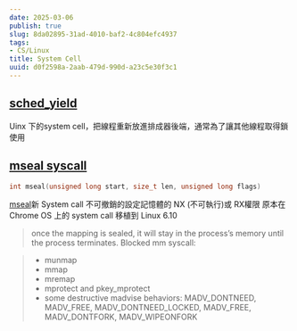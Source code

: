 ```yaml
---
date: 2025-03-06
publish: true
slug: 8da02895-31ad-4010-baf2-4c804efc4937
tags:
- CS/Linux
title: System Cell
uuid: d0f2598a-2aab-479d-990d-a23c5e30f3c1
---
```

## [sched_yield](https://man7.org/linux/man-pages/man2/sched_yield.2.html)

Uinx 下的system cell，把線程重新放進排成器後端，通常為了讓其他線程取得鎖使用

## [mseal syscall](https://blog.trailofbits.com/2024/10/25/a-deep-dive-into-linuxs-new-mseal-syscall/)

```c
int mseal(unsigned long start, size_t len, unsigned long flags)
```

[mseal](https://docs.kernel.org/userspace-api/mseal.html)新 System call 不可撤銷的設定記憶體的 NX (不可執行)或 RX權限
原本在 Chrome OS 上的 system call 移植到 Linux 6.10

> once the mapping is sealed, it will stay in the process’s memory until the process terminates.
> Blocked mm syscall:

> - munmap
> - mmap
> - mremap
> - mprotect and pkey_mprotect
> - some destructive madvise behaviors: MADV_DONTNEED, MADV_FREE, MADV_DONTNEED_LOCKED, MADV_FREE, MADV_DONTFORK, MADV_WIPEONFORK
